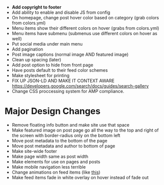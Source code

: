 * **Add copyright to footer**
* Add ability to enable and disable JS from config
* On homepage, change post hover color based on category (grab colors from colors.yml)
* Menu items show their different colors on hover (grabs from colors.yml)
* Menu items have submenu (submenus use different colors on hover as well)
* Put social media under main menu
* Add pagination
* Post image captions (normal image AND featured image)
* Clean up spacing (later)
* Add post option to hide from front page
* Have posts default to their feed color schemes
* Make stylesheet for printing
* FIX UP JSON-LD AND MAKE IT CONTEXT AWARE https://developers.google.com/search/docs/guides/search-gallery
* Change CSS proccessing system for AMP compliance.

# Major Design Changes
* Remove floating info button and make site use that space
* Make featured image on post page go all the way to the top and right of the screen with border-radius only on the bottom left
* Move post metadata to the bottom of the page
* Move post metadata and author to bottom of page
* Make site-wide footer
* Make page width same as post width
* Make elements for use on pages and posts
* Make mobile navigation less terrible
* Change animations on feed items (like [this](https://go.deviantart.com/journal/Atomic-Blonde-Fan-Art-Contest-Semi-Finalists-713235990))
* Make feed items fade in white overlay on hover instead of fade out
